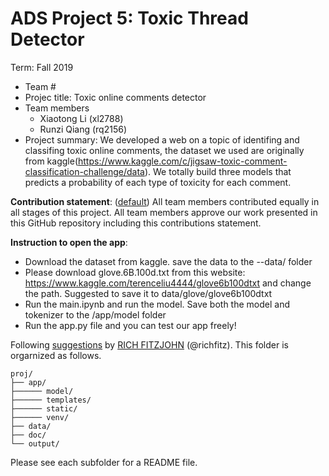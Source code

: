 # ADS Project 5: Toxic Thread Detector

Term: Fall 2019

+ Team #
+ Projec title: Toxic online comments detector
+ Team members
	+ Xiaotong Li (xl2788)
	+ Runzi Qiang (rq2156)
+ Project summary: We developed a web on a topic of identifing and classifing toxic online comments, the dataset we used are originally from kaggle(https://www.kaggle.com/c/jigsaw-toxic-comment-classification-challenge/data). We totally build three models that predicts a probability of each type of toxicity for each comment.
	
**Contribution statement**: ([default](doc/a_note_on_contributions.md)) All team members contributed equally in all stages of this project. All team members approve our work presented in this GitHub repository including this contributions statement. 


__Instruction to open the app__:
+ Download the dataset from kaggle. save the data to the --data/ folder
+ Please download glove.6B.100d.txt from this website: https://www.kaggle.com/terenceliu4444/glove6b100dtxt and change the path. Suggested to save it to data/glove/glove6b100dtxt
+ Run the main.ipynb and run the model. Save both the model and tokenizer to the /app/model folder
+ Run the app.py file and you can test our app freely!


Following [suggestions](http://nicercode.github.io/blog/2013-04-05-projects/) by [RICH FITZJOHN](http://nicercode.github.io/about/#Team) (@richfitz). This folder is orgarnized as follows.

```
proj/
├── app/
├────── model/
├────── templates/
├────── static/
├────── venv/
├── data/
├── doc/
└── output/
```

Please see each subfolder for a README file.
